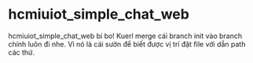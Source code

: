 # hcmiuiot_simple_chat_web
hcmiuiot_simple_chat_web
bí bo!
Kuerl merge cái branch init vào branch chính luôn đi nhe. Vì nó là cái sườn để biết được vị trí đặt file với dẫn path các thứ. 

